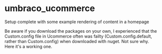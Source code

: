 # umbraco_ucommerce

Setup complete with some example rendering of content in a homepage

Be aware if you download the packages on your own, I experienced that the Custom.config file in Ucommerce often was failty (Custom.config.default, rather than Custom.config) when downloaded with nuget. Not sure why. Here it's a working one.
